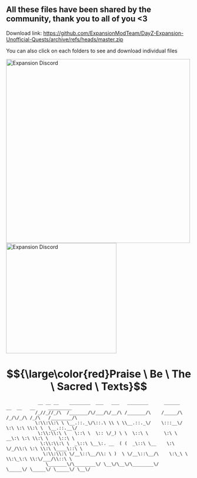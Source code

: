 ## All these files have been shared by the community, thank you to all of you <3

Download link:
https://github.com/ExpansionModTeam/DayZ-Expansion-Unofficial-Quests/archive/refs/heads/master.zip

You can also click on each folders to see and download individual files



[<img alt="Expansion Discord" width="500px" src="https://user-images.githubusercontent.com/85965086/221475219-0447e640-f638-4bdb-aeae-7462b2f8d6cb.png" />](https://discord.gg/expansion-mods-523890175563137034)  [<img alt="Expansion Discord" width="300px" src="https://user-images.githubusercontent.com/85965086/221475379-0bef5138-b4c7-4b17-b5e4-b31f4baf75e1.png" />](https://github.com/salutesh/DayZ-Expansion-Scripts/wiki)
                           


# $${\large\color{red}Praise \ Be \ The \ Sacred \ Texts}$$


```
            __ __ __    ________  ___   ___   ________      ______   __  __   __     _________  
           /_//_//_/\  /_______/\/___/\/__/\ /_______/\    /_____/\ /_/\/_/\ /_/\   /________/\ 
           \:\\:\\:\ \ \__.::._\/\::.\ \\ \ \\__.::._\/    \:::__\/ \:\ \:\ \\:\ \  \__.::.__\/ 
            \:\\:\\:\ \   \::\ \  \:: \/_) \ \  \::\ \      \:\ \  __\:\ \:\ \\:\ \    \::\ \   
             \:\\:\\:\ \  _\::\ \__\:. __  ( (  _\::\ \__    \:\ \/_/\\:\ \:\ \\:\ \____\::\ \  
              \:\\:\\:\ \/__\::\__/\\: \ )  \ \/__\::\__/\    \:\_\ \ \\:\_\:\ \\:\/___/\\::\ \ 
               \_______\/\________\/ \__\/\__\/\________\/     \_____\/ \_____\/ \_____\/ \__\/ 
```           

